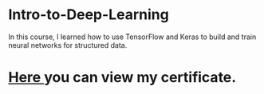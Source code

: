 # Intro-to-Deep-Learning
In this course, I learned how to use TensorFlow and Keras to build and train neural networks for structured data.
# <a href="https://www.kaggle.com/learn/certification/liliamahdid/intro-to-deep-learning"> Here </a> you can view my certificate.
